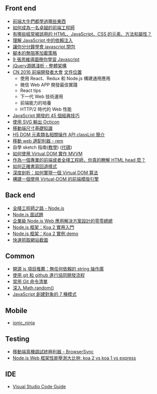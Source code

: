 
## Front end

* [前端大牛們都學過哪些東西](http://mp.weixin.qq.com/s?__biz=MzAwNjI5MTYyMw==&mid=402789010&idx=1&sn=478d33b00fc9aaac34a874e08f5484a6&scene=0#wechat_redirect)
* [如何成為一名卓越的前端工程師](http://mp.weixin.qq.com/s?__biz=MzAwNjI5MTYyMw==&mid=403238396&idx=1&sn=4f35f9c565d5302984aab77c441d0038&scene=0#wechat_redirect)
* [有哪些經常被誤用的 HTML、JavaScript、CSS 的元素、方法和屬性？](http://mp.weixin.qq.com/s?__biz=MzAwNjI5MTYyMw==&mid=403197214&idx=1&sn=11f7d50693bec722086c293fe896a7b3&scene=0#wechat_redirect)
* [理解 JavaScript 中的依賴注入](http://www.html-js.com/article/A-day-to-learn-JavaScript-understand-dependency-injection-in-JavaScript)
* [讓你分分鐘學會 javascript 閉包](http://mp.weixin.qq.com/s?__biz=MzAwNjI5MTYyMw==&mid=403569151&idx=1&sn=501a38c3e80e411536a4fe024365b57c&scene=0#wechat_redirect)
* [腳本的無阻塞加載策略](http://mp.weixin.qq.com/s?__biz=MzAwNjI5MTYyMw==&mid=403691081&idx=1&sn=29b46db023ab9635d88132ea5c2a26fd&scene=0#wechat_redirect)
* [9 張思維導圖帶你學習 Javascript](http://mp.weixin.qq.com/s?__biz=MzAwNjI5MTYyMw==&mid=403691081&idx=1&sn=29b46db023ab9635d88132ea5c2a26fd&scene=0#wechat_redirect)
* [ jQuery源碼淺析 - 整體架構](http://mp.weixin.qq.com/s?__biz=MzAwNjI5MTYyMw==&mid=403717032&idx=1&sn=214242b1cc788d6b9c5c6e57a006d307&scene=0#wechat_redirect)
* [CN 2016 前端開發者大會](http://mp.weixin.qq.com/s?__biz=MzAwNjI5MTYyMw==&mid=403733552&idx=1&sn=96dfee437727410669caec9a07d3ccd0&scene=0#wechat_redirect) [文件位置](https://mega.nz/#!899WFTwL!4sKiM5On_W5LWRGEskquQmA3TkF9AV1hnwNMZMI_1gI)
  * 使用 React、Redux 和 Node.js 構建通用應用
  * 微信 Web APP 開發最佳實踐
  * React tips
  * 下一代 Web 技術運用
  * 前端能力的培養
  * HTTP/2 時代的 Web 性能
* [JavaScript 開發的 45 個經典技巧](http://mp.weixin.qq.com/s?__biz=MzAwNjI5MTYyMw==&mid=403815851&idx=1&sn=aa61f9eb57c59a8d9b21ec1dc2076f8d&scene=0#wechat_redirect)
* [使用 SVG 輸出 Octicon](http://efe.baidu.com/blog/delivering-octicons-with-svg/)
* [移動端尺寸基礎知識](http://mp.weixin.qq.com/s?__biz=MzAwNjI5MTYyMw==&mid=403960227&idx=1&sn=a8ac248d34da6781eb2c81eab738a6fd&scene=0#wechat_redirect)
* [H5 DOM 元素類名相關操作 API classList 簡介](http://mp.weixin.qq.com/s?__biz=MzAwNjI5MTYyMw==&mid=403981676&idx=1&sn=8425d337ed95c51d42462c7ae45a8fca&scene=0#wechat_redirect)
* [移動 web 適配利器 - rem](http://mp.weixin.qq.com/s?__biz=MzAwNjI5MTYyMw==&mid=404009356&idx=1&sn=e3218b95b78a5f043e7b0e3df49703d3&scene=0#wechat_redirect)
* 自學 sketch 指南([教學](http://i5ting.github.io/sketch-practice/)) ([代碼](https://github.com/i5ting/sketch-practice))
* [如何使用 Virtual DOM 實作 MVVM](http://oranwind.org/node-js-how-to-use-node-js-workflow-zhuang-tai-ji/)
* [作為一個專業的前端或者全棧工程師，你真的瞭解 HTML head 麼？](http://mp.weixin.qq.com/s?__biz=MzAxMTU0NTc4Nw==&mid=2661157117&idx=1&sn=d4fa54b59c459eb422c582d178b27bfd&scene=0#wechat_redirect)
* [如何正確書寫回退樣式](http://mp.weixin.qq.com/s?__biz=MzIyMjE0ODQ0OQ==&mid=2651552670&idx=1&sn=1aacf596e58fd0bd1d7cc80d8be46efb&scene=0#wechat_redirect)
* [深度剖析：如何實現一個 Virtual DOM 算法](https://github.com/livoras/blog/issues/13)
* [構建一個使用 Virtual-DOM 的前端模版引擎](https://github.com/livoras/blog/issues/14)


## Back end

* [全棧工程師之路 - Node.js](https://github.com/i5ting/nodejs-fullstack)
* [Node.js 面試題](http://mp.weixin.qq.com/s?__biz=MzAxMTU0NTc4Nw==&mid=412272275&idx=1&sn=2930818abdee0e2e6e46d671314b8117&scene=0#wechat_redirect)
* [企業級 Node.js Web 應用解決方案設計的零零總總](http://mp.weixin.qq.com/s?__biz=MzI0MzA3MDQ2OA==&mid=412689225&idx=1&sn=1894dd0508aae03731aafbca0a9417e4&scene=0#wechat_redirect)
* [Node.js 框架：Koa 2 實用入門](http://mp.weixin.qq.com/s?__biz=MzAxMTU0NTc4Nw==&mid=413630508&idx=1&sn=1da736756a3dc817280e6a331a027fdb&scene=0#wechat_redirect)
* [Node.js 框架：Koa 2 實例 demo](http://mp.weixin.qq.com/s?__biz=MzAxMTU0NTc4Nw==&mid=413673447&idx=1&sn=a469a6aeef1b2bf492bc8f1e7d063907&scene=0#wechat_redirect)
* [快速抓取網站截圖](http://mp.weixin.qq.com/s?__biz=MzAxMTU0NTc4Nw==&mid=2661157110&idx=1&sn=17c74bd2ab65536354fb6feab196c1d8&scene=0#wechat_redirect)

## Common
* [開源 js 項目推薦：無任何依賴的 string 操作庫](http://mp.weixin.qq.com/s?__biz=MzAxMTU0NTc4Nw==&mid=2661157120&idx=1&sn=3f13287629a025fc062464e99d34e65d&scene=0#wechat_redirect)
* [使用 git 和 github 進行協同開發流程](https://github.com/livoras/blog/issues/7)
* [常用 Git 命令清單](http://mp.weixin.qq.com/s?__biz=MzAwNjI5MTYyMw==&mid=2651493012&idx=1&sn=c16c29ffc143fc63c596979f2870d3b9&scene=0#wechat_redirect)
* [深入 Math.random()](http://mp.weixin.qq.com/s?__biz=MzAwNjI5MTYyMw==&mid=2651493009&idx=1&sn=bad5ce32380930931f8afae6e65903a5&scene=0#wechat_redirect)
* [JavaScript 創建對象的 7 種模式](http://mp.weixin.qq.com/s?__biz=MzAwNjI5MTYyMw==&mid=2651493018&idx=1&sn=f28e3649323e268766c26b98d593cd87&scene=0#wechat_redirect)

## Mobile
* [ionic_ninja](https://github.com/i5ting/ionic_ninja)

## Testing

* [移動端真機調試終極利器 - BrowserSync](http://www.codingserf.com/index.php/2015/03/browsersync/)
* [Node.js Web 框架性能壓測大比拚: koa 2 vs koa 1 vs express](http://mp.weixin.qq.com/s?__biz=MzAxMTU0NTc4Nw==&mid=2661157144&idx=1&sn=077aed6f87d3e8b7f902f230df559c51&scene=0#wechat_redirect)

## IDE
* [Visual Studio Code Guide](https://github.com/i5ting/vsc)
